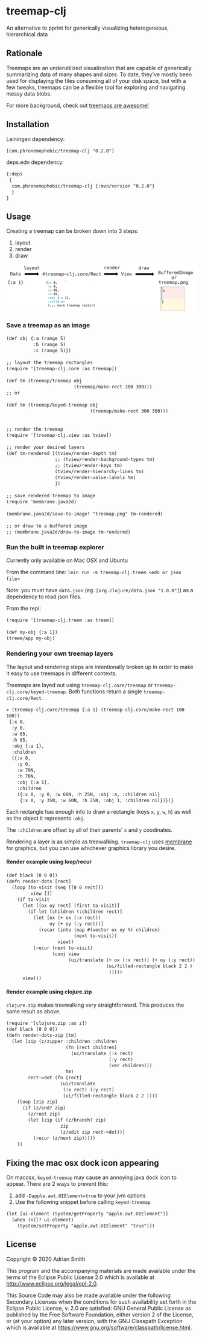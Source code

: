 # treemap-clj

An alternative to pprint for generically visualizing heterogeneous, hierarchical data

## Rationale

Treemaps are an underutilized visualization that are capable of generically summarizing data of many shapes and sizes. To date, they've mostly been used for displaying the files consuming all of your disk space, but with a few tweaks, treemaps can be a flexible tool for exploring and navigating messy data blobs.

For more background, check out [treemaps are awesome!](https://blog.phronemophobic.com/treemap/treemaps-are-awesome.html)

## Installation

Leiningen dependency:

```
[com.phronemophobic/treemap-clj "0.2.0"]
```

deps.edn dependency:

```
{:deps
 {
  com.phronemophobic/treemap-clj {:mvn/version "0.2.0"}
  }
}
```


## Usage


Creating a treemap can be broken down into 3 steps:

1. layout
2. render
3. draw

![API](/doc/api.png?raw=true)


### Save a treemap as an image

```
(def obj {:a (range 5)
          :b (range 5)
          :c (range 5)})

;; layout the treemap rectangles
(require '[treemap-clj.core :as treemap])

(def tm (treemap/treemap obj
                         (treemap/make-rect 300 300)))
;; or

(def tm (treemap/keyed-treemap obj
                               (treemap/make-rect 300 300)))


;; render the treemap
(require '[treemap-clj.view :as tview])

;; render your desired layers
(def tm-rendered [(tview/render-depth tm)
                  ;; (tview/render-background-types tm)
                  ;; (tview/render-keys tm)
                  (tview/render-hierarchy-lines tm)
                  (tview/render-value-labels tm)
                  ])

;; save rendered treemap to image
(require 'membrane.java2d)

(membrane.java2d/save-to-image! "treemap.png" tm-rendered)

;; or draw to a buffered image
;; (membrane.java2d/draw-to-image tm-rendered)
```

### Run the built in treemap explorer

Currently only available on Mac OSX and Ubuntu

From the command line: `lein run -m treemap-clj.treem <edn or json file>`

Note: you must have `data.json` (eg. `[org.clojure/data.json "1.0.0"]`) as a dependency to read json files.

From the repl:

```
(require '[treemap-clj.treem :as treem])

(def my-obj {:a 1})
(treem/app my-obj)
```

### Rendering your own treemap layers

The layout and rendering steps are intentionally broken up in order to make it easy to use treemaps in different contexts.

Treemaps are layed out using `treemap-clj.core/treemap` or `treemap-clj.core/keyed-treemap`. Both functions return a single `treemap-clj.core/Rect`.



```
> (treemap-clj.core/treemap {:a 1} (treemap-clj.core/make-rect 100 100))
 {:x 0,
  :y 0,
  :w 85,
  :h 85,
  :obj {:a 1},
  :children
  ({:x 0,
    :y 0,
    :w 70N,
    :h 70N,
    :obj [:a 1],
    :children
    ({:x 0, :y 0, :w 60N, :h 25N, :obj :a, :children nil}
     {:x 0, :y 35N, :w 60N, :h 25N, :obj 1, :children nil})})}
```

Each rectangle has enough info to draw a rectangle (keys `x`, `y`, `w`, `h`) as well as the object it represents `:obj`.

The `:children` are offset by all of their parents' `x` and `y` coodinates.

Rendering a layer is as simple as treewalking. `treemap-clj` uses [membrane](https://github.com/phronmophobic/membrane) for graphics, but you can use whichever graphics library you desire.

#### Render example using loop/recur

```
(def black [0 0 0])
(defn render-dots [rect]
  (loop [to-visit (seq [[0 0 rect]])
         view []]
    (if to-visit
      (let [[ox oy rect] (first to-visit)]
        (if-let [children (:children rect)]
          (let [ox (+ ox (:x rect))
                oy (+ oy (:y rect))]
            (recur (into (map #(vector ox oy %) children)
                         (next to-visit))
                   view))
          (recur (next to-visit)
                 (conj view
                       (ui/translate (+ ox (:x rect)) (+ oy (:y rect))
                                     (ui/filled-rectangle black 2 2 )
                                      )))))
      view)))
```

#### Render example using clojure.zip

`clojure.zip` makes treewalking very straightforward. This produces the same result as above.

```
(require '[clojure.zip :as z])
(def black [0 0 0])
(defn render-dots-zip [tm]
  (let [zip (z/zipper :children :children
                      (fn [rect children]
                        (ui/translate (:x rect)
                                      (:y rect)
                                      (vec children)))
                      tm)
        rect->dot (fn [rect]
                    (ui/translate
                     (:x rect) (:y rect)
                     (ui/filled-rectangle black 2 2 )))]
    (loop [zip zip]
      (if (z/end? zip)
        (z/root zip)
        (let [zip (if (z/branch? zip)
                    zip
                    (z/edit zip rect->dot))]
          (recur (z/next zip)))))
    )) 
```


## Fixing the mac osx dock icon appearing

On macosx, `keyed-treemap` may cause an annoying java dock icon to appear. There are 2 ways to prevent this:

1. add `-Dapple.awt.UIElement=true` to your jvm options
2. Use the following snippet before calling `keyed-treemap`
```
(let [ui-element (System/getProperty "apple.awt.UIElement")]
  (when (nil? ui-element)
    (System/setProperty "apple.awt.UIElement" "true")))
```



## License

Copyright © 2020 Adrian Smith

This program and the accompanying materials are made available under the
terms of the Eclipse Public License 2.0 which is available at
http://www.eclipse.org/legal/epl-2.0.

This Source Code may also be made available under the following Secondary
Licenses when the conditions for such availability set forth in the Eclipse
Public License, v. 2.0 are satisfied: GNU General Public License as published by
the Free Software Foundation, either version 2 of the License, or (at your
option) any later version, with the GNU Classpath Exception which is available
at https://www.gnu.org/software/classpath/license.html.

